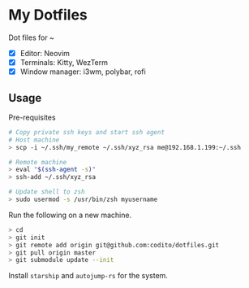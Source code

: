 # My Dotfiles
Dot files for ~

- [x] Editor: Neovim
- [x] Terminals: Kitty, WezTerm
- [x] Window manager: i3wm, polybar, rofi
 
## Usage

Pre-requisites

```sh
# Copy private ssh keys and start ssh agent
# Host machine
> scp -i ~/.ssh/my_remote ~/.ssh/xyz_rsa me@192.168.1.199:~/.ssh

# Remote machine
> eval "$(ssh-agent -s)"
> ssh-add ~/.ssh/xyz_rsa

# Update shell to zsh
> sudo usermod -s /usr/bin/zsh myusername
```

Run the following on a new machine.

```sh
> cd
> git init
> git remote add origin git@github.com:codito/dotfiles.git
> git pull origin master
> git submodule update --init
```

Install `starship` and `autojump-rs` for the system.
